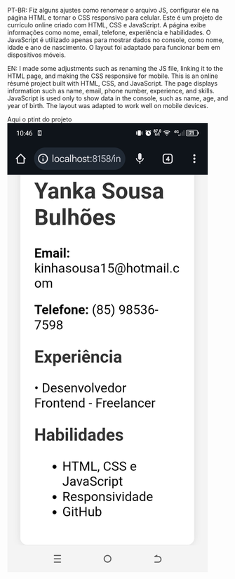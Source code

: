 PT-BR: 
Fiz alguns ajustes como renomear o arquivo JS, configurar ele na página HTML e tornar o CSS responsivo para celular.
Este é um projeto de currículo online criado com HTML, CSS e JavaScript. A página exibe informações como nome, email, telefone, experiência e habilidades. O JavaScript é utilizado apenas para mostrar dados no console, como nome, idade e ano de nascimento. O layout foi adaptado para funcionar bem em dispositivos móveis.

EN: 
I made some adjustments such as renaming the JS file, linking it to the HTML page, and making the CSS responsive for mobile.
This is an online résumé project built with HTML, CSS, and JavaScript. The page displays information such as name, email, phone number, experience, and skills. JavaScript is used only to show data in the console, such as name, age, and year of birth. The layout was adapted to work well on mobile devices.

Aqui o ptint do projeto 
![imagem do projeto](print/print.png)
